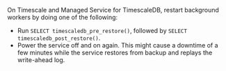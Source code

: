 On Timescale and Managed Service for TimescaleDB, restart background
workers by doing one of the following:

*   Run `SELECT timescaledb_pre_restore()`, followed by `SELECT
    timescaledb_post_restore()`.
*   Power the service off and on again. This might cause a downtime of a few
    minutes while the service restores from backup and replays the write-ahead
    log.
